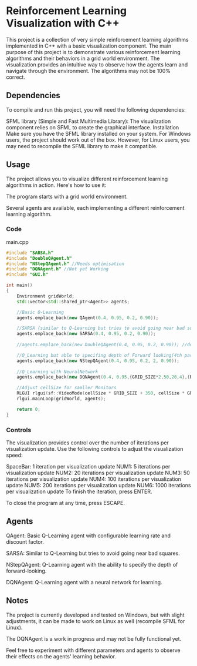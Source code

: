 # Reinforcement Learning Visualization with C++

This project is a collection of very simple reinforcement learning algorithms implemented in C++ with a basic visualization component. The main purpose of this project is to demonstrate various reinforcement learning algorithms and their behaviors in a grid world environment. The visualization provides an intuitive way to observe how the agents learn and navigate through the environment. The algorithms may not be 100% correct.

## Dependencies
To compile and run this project, you will need the following dependencies:

SFML library (Simple and Fast Multimedia Library): The visualization component relies on SFML to create the graphical interface.
Installation
Make sure you have the SFML library installed on your system. For Windows users, the project should work out of the box. However, for Linux users, you may need to recompile the SFML library to make it compatible.

## Usage
The project allows you to visualize different reinforcement learning algorithms in action. Here's how to use it:

The program starts with a grid world environment.

Several agents are available, each implementing a different reinforcement learning algorithm.

### Code

main.cpp

```c++
#include "SARSA.h"
#include "DoubleQAgent.h"
#include "NStepQAgent.h" //Needs optimisation
#include "DQNAgent.h" //Not yet Working
#include "GUI.h"

int main()
{
    Environment gridWorld;
    std::vector<std::shared_ptr<Agent>> agents;

    //Basic Q-Learning 
    agents.emplace_back(new QAgent(0.4, 0.95, 0.2, 0.90));

    //SARSA (similar to Q-Learning but tries to avoid going near bad squares)
    agents.emplace_back(new SARSA(0.4, 0.95, 0.2, 0.90));
   
    //agents.emplace_back(new DoubleQAgent(0.4, 0.95, 0.2, 0.90)); //does not really work

    //Q_Learning but able to specifing depth of Forward looking(4th paramter)
    agents.emplace_back(new NStepQAgent(0.4, 0.95, 0.2, 2, 0.90));
    
    //Q_Learning with NeuralNetwork
    agents.emplace_back(new DQNAgent(0.4, 0.95,{GRID_SIZE*2,50,20,4},{ReLU::get(),ReLU::get(),RTanH::get()})); //Not yet Working

    //Adjust cellSize for samller Monitors
    RLGUI rlgui(sf::VideoMode(cellSize * GRID_SIZE + 350, cellSize * GRID_SIZE), "Reinforcment LEarning Test", 7);
    rlgui.mainLoop(gridWorld, agents);

    return 0;
}
```

### Controls

The visualization provides control over the number of iterations per visualization update. Use the following controls to adjust the visualization speed:

SpaceBar: 1 iteration per visualization update
NUM1: 5 iterations per visualization update
NUM2: 20 iterations per visualization update
NUM3: 50 iterations per visualization update
NUM4: 100 iterations per visualization update
NUM5: 200 iterations per visualization update
NUM6: 1000 iterations per visualization update
To finish the iteration, press ENTER.

To close the program at any time, press ESCAPE.

## Agents
QAgent: Basic Q-Learning agent with configurable learning rate and discount factor.

SARSA: Similar to Q-Learning but tries to avoid going near bad squares.

NStepQAgent: Q-Learning agent with the ability to specify the depth of forward-looking.

DQNAgent: Q-Learning agent with a neural network for learning.

## Notes
The project is currently developed and tested on Windows, but with slight adjustments, it can be made to work on Linux as well (recompile SFML for Linux).

The DQNAgent is a work in progress and may not be fully functional yet.

Feel free to experiment with different parameters and agents to observe their effects on the agents' learning behavior.

